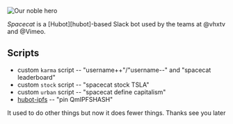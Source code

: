 ![Our noble hero](http://i0.kym-cdn.com/entries/icons/facebook/000/003/458/space_arp.jpg "What you see when you die")

*Spacecat* is a [Hubot][hubot]-based Slack bot used by the teams at @vhxtv and @Vimeo.

## Scripts

* custom `karma` script -- "username++"/"username--" and "spacecat leaderboard"
* custom `stock` script -- "spacecat stock TSLA"
* custom `urban` script -- "spacecat define capitalism"
* [hubot-ipfs](https://github.com/jamiew/hubot-ipfs) -- "pin QmIPFSHASH"

It used to do other things but now it does fewer things. Thanks see you later



